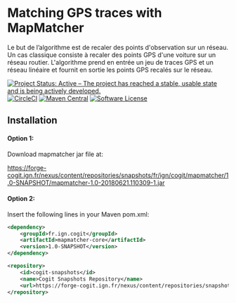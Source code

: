 
Matching GPS traces with MapMatcher
===================================

Le but de l’algorithme est de recaler des points d'observation sur un réseau. Un cas classique consiste à recaler des points GPS d'une voiture sur un réseau routier. L'algorithme prend en entrée un jeu de traces GPS et un réseau linéaire et fournit en sortie les points GPS recalés sur le réseau.


[![Project Status: Active – The project has reached a stable, usable state and is being actively developed.](https://www.repostatus.org/badges/latest/active.svg)](https://www.repostatus.org/#active)
[![CircleCI](https://img.shields.io/circleci/project/github/umrlastig/mapmatcher/main.svg?style=flat-square&label=CircleCI)](https://circleci.com/gh/umrlastig/mapmatcher)
[![Maven Central](https://img.shields.io/maven-central/v/fr.umr-lastig/mapmatcher.svg?label=Maven%20Central)](https://search.maven.org/search?q=g:%22fr.umr-lastig%22%20AND%20a:%22mapmatcher%22)
[![Software License](https://img.shields.io/badge/Licence-Cecill--C-blue.svg?style=flat)](https://github.com/umrlastig/mapmatcher/blob/master/LICENSE)




Installation
--------------

#### Option 1: 

Download mapmatcher jar file at:

https://forge-cogit.ign.fr/nexus/content/repositories/snapshots/fr/ign/cogit/mapmatcher/1.0-SNAPSHOT/mapmatcher-1.0-20180621.110309-1.jar


#### Option 2: 

Insert the following lines in your Maven pom.xml:

```xml
<dependency>
	<groupId>fr.ign.cogit</groupId>
	<artifactId>mapmatcher-core</artifactId>
	<version>1.0-SNAPSHOT</version>
</dependency>
```

```xml
<repository>
	<id>cogit-snapshots</id>
	<name>Cogit Snapshots Repository</name>
	<url>https://forge-cogit.ign.fr/nexus/content/repositories/snapshots/</url>
</repository>
```